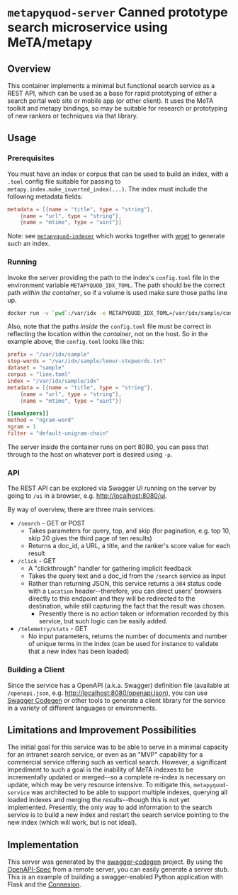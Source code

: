 # `metapyquod-server` Canned prototype search microservice using MeTA/metapy

## Overview

This container implements a minimal but functional search service as a REST API, which can be used as a base for rapid prototyping of either a search portal web site or mobile app (or other client). It uses the MeTA toolkit and metapy bindings, so may be suitable for research or prototyping of new rankers or techniques via that library.

## Usage

### Prerequisites

You must have an index or corpus that can be used to build an index, with a `.toml` config file suitable for passing to `metapy.index.make_inverted_index(...)`. The index must include the following metadata fields:

```toml
metadata = [{name = "title", type = "string"},
    {name = "url", type = "string"},
    {name = "mtime", type = "uint"}]
```

Note: see [`metapyquod-indexer`](https://github.com/sphtkr/MeTAPyquod/metapyquod-indexer) which works together with [wget](https://www.gnu.org/software/wget/) to generate such an index.

### Running

Invoke the server providing the path to the index's `config.toml` file in the environment variable `METAPYQUOD_IDX_TOML`. The path should be the correct path *within the container*, so if a volume is used make sure those paths line up.

```sh
docker run -v `pwd`:/var/idx -e METAPYQUOD_IDX_TOML=/var/idx/sample/config.toml -p 8080:8080 sphtkr/metapyquod-server
```

Also, note that the paths *inside* the `config.toml` file must be correct in reflecting the location within the *container*, not on the host. So in the example above, the `config.toml` looks like this:

```toml
prefix = "/var/idx/sample"
stop-words = "/var/idx/sample/lemur-stopwords.txt"
dataset = "sample"
corpus = "line.toml"
index = "/var/idx/sample/idx"
metadata = [{name = "title", type = "string"},
    {name = "url", type = "string"},
    {name = "mtime", type = "uint"}]

[[analyzers]]
method = "ngram-word"
ngram = 1
filter = "default-unigram-chain"
```

The server inside the container runs on port 8080, you can pass that through to the host on whatever port is desired using `-p`.

### API

The REST API can be explored via Swagger UI running on the server by going to `/ui` in a browser, e.g. [http://localhost:8080/ui](http://localhost:8080/ui/).

By way of overview, there are three main services:

* `/search` - GET or POST
    * Takes parameters for query, top, and skip (for pagination, e.g. top 10, skip 20 gives the third page of ten results)
    * Returns a doc_id, a URL, a title, and the ranker's score value for each result
* `/click` - GET
    * A "clickthrough" handler for gathering implicit feedback
    * Takes the query text and a doc_id from the `/search` service as input
    * Rather than returning JSON, this service returns a `304` status code with a `Location` header--therefore, you can direct users' browsers directly to this endpoint and they will be redirected to the destination, while still capturing the fact that the result was chosen.
        * Presently there is no action taken or information recorded by this service, but such logic can be easily added.
* `/telemetry/stats` - GET
    * No input parameters, returns the number of documents and number of unique terms in the index (can be used for instance to validate that a new index has been loaded)
    
### Building a Client

Since the service has a OpenAPI (a.k.a. Swagger) definition file (available at `/openapi.json`, e.g. [http://localhost:8080/openapi.json](http://localhost:8080/openapi.json)), you can use [Swagger Codegen](https://swagger.io/tools/swagger-codegen/) or other tools to generate a client library for the service in a variety of different languages or environments.
    
## Limitations and Improvement Possibilities

The initial goal for this service was to be able to serve in a minimal capacity for an intranet search service, or even as an "MVP" capability for a commercial service offering such as vertical search. However, a significant impediment to such a goal is the inability of MeTA indexes to be incrementally updated or merged--so a complete re-index is necessary on update, which may be very resource intensive. To mitigate this, `metapyquod-service` was architected to be able to support multiple indexes, querying all loaded indexes and merging the *results*--though this is not yet implemented. Presently, the only way to add information to the search service is to build a new index and restart the search service pointing to the new index (which will work, but is not ideal).

## Implementation
This server was generated by the [swagger-codegen](https://github.com/swagger-api/swagger-codegen) project. By using the
[OpenAPI-Spec](https://github.com/swagger-api/swagger-core/wiki) from a remote server, you can easily generate a server stub.  This
is an example of building a swagger-enabled Python application with Flask and the [Connexion](https://github.com/zalando/connexion). 

